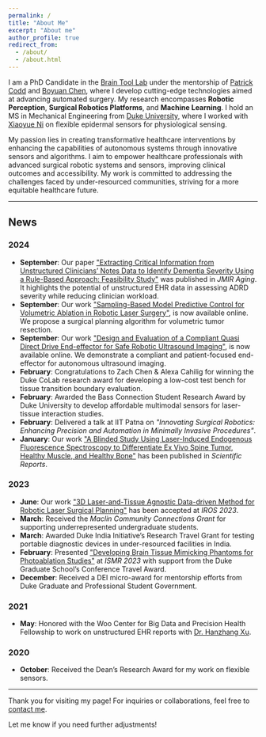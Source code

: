 ```yaml
---
permalink: /
title: "About Me"
excerpt: "About me"
author_profile: true
redirect_from: 
  - /about/
  - /about.html
---
```



<!-- # About Me -->

I am a PhD Candidate in the [Brain Tool Lab](https://www.braintoollab.com/) under the mentorship of [Patrick Codd](https://scholars.duke.edu/person/patrick.codd) and [Boyuan Chen](http://boyuanchen.com/), where I develop cutting-edge technologies aimed at advancing automated surgery. My research encompasses **Robotic Perception**, **Surgical Robotics Platforms**, and **Machine Learning**. I hold an MS in Mechanical Engineering from [Duke University](https://duke.edu/), where I worked with [Xiaoyue Ni](http://ni.pratt.duke.edu/) on flexible epidermal sensors for physiological sensing.

My passion lies in creating transformative healthcare interventions by enhancing the capabilities of autonomous systems through innovative sensors and algorithms. I aim to empower healthcare professionals with advanced surgical robotic systems and sensors, improving clinical outcomes and accessibility. My work is committed to addressing the challenges faced by under-resourced communities, striving for a more equitable healthcare future.

---

## News

### 2024

- **September**: Our paper ["Extracting Critical Information from Unstructured Clinicians’ Notes Data to Identify Dementia Severity Using a Rule-Based Approach: Feasibility Study"](https://aging.jmir.org/2024/1/e57926/) was published in *JMIR Aging*. It highlights the potential of unstructured EHR data in assessing ADRD severity while reducing clinician workload.
- **September**: Our work ["Sampling-Based Model Predictive Control for Volumetric Ablation in Robotic Laser Surgery"](https://arxiv.org/pdf/2410.03152), is now available online. We propose a surgical planning algorithm for volumetric tumor resection.
- **September**: Our work ["Design and Evaluation of a Compliant Quasi Direct Drive End-effector for Safe Robotic Ultrasound Imaging"](https://arxiv.org/pdf/2410.03086), is now available online. We demonstrate a compliant and patient-focused end-effector for autonomous ultrasound imaging.
- **February**: Congratulations to Zach Chen & Alexa Cahilig for winning the Duke CoLab research award for developing a low-cost test bench for tissue transition boundary evaluation.
- **February**: Awarded the Bass Connection Student Research Award by Duke University to develop affordable multimodal sensors for laser-tissue interaction studies.
- **February**: Delivered a talk at IIT Patna on *"Innovating Surgical Robotics: Enhancing Precision and Automation in Minimally Invasive Procedures"*.
- **January**: Our work ["A Blinded Study Using Laser-Induced Endogenous Fluorescence Spectroscopy to Differentiate Ex Vivo Spine Tumor, Healthy Muscle, and Healthy Bone"](https://www.nature.com/articles/s41598-023-50995-4) has been published in *Scientific Reports*.

### 2023

- **June**: Our work ["3D Laser-and-Tissue Agnostic Data-driven Method for Robotic Laser Surgical Planning"](https://arxiv.org/pdf/2305.01524.pdf) has been accepted at *IROS 2023*.
- **March**: Received the *Maclin Community Connections Grant* for supporting underrepresented undergraduate students.
- **March**: Awarded Duke India Initiative’s Research Travel Grant for testing portable diagnostic devices in under-resourced facilities in India.
- **February**: Presented ["Developing Brain Tissue Mimicking Phantoms for Photoablation Studies"](../files/BMP_Brain_Mimicking_Phantom.pdf) at *ISMR 2023* with support from the Duke Graduate School’s Conference Travel Award.
- **December**: Received a DEI micro-award for mentorship efforts from Duke Graduate and Professional Student Government.

### 2021

- **May**: Honored with the Woo Center for Big Data and Precision Health Fellowship to work on unstructured EHR reports with [Dr. Hanzhang Xu](https://scholars.duke.edu/person/hanzhang.xu).

### 2020

- **October**: Received the Dean’s Research Award for my work on flexible sensors.

---

Thank you for visiting my page! For inquiries or collaborations, feel free to [contact me](#).


Let me know if you need further adjustments!